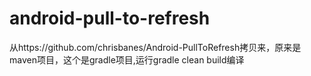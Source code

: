# android-pull-to-refresh
从https://github.com/chrisbanes/Android-PullToRefresh拷贝来，原来是maven项目，这个是gradle项目,运行gradle clean build编译
